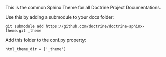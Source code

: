 This is the common Sphinx Theme for all Doctrine Project Documentations.

Use this by adding a submodule to your docs folder:

    git submodule add https://github.com/doctrine/doctrine-sphinx-theme.git _theme

Add this folder to the conf.py property:

    html_theme_dir = ['_theme']
